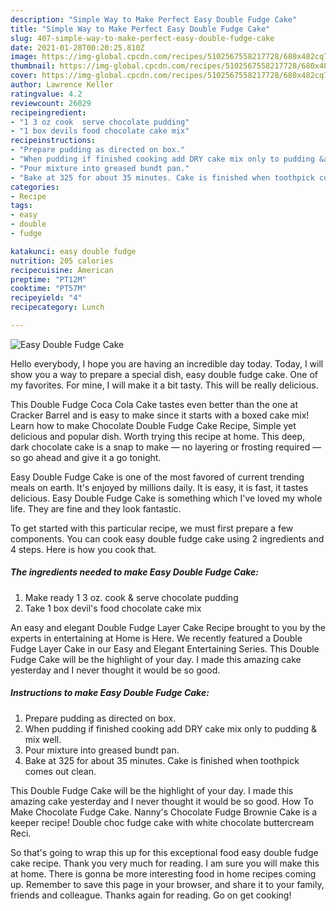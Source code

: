 ```yaml
---
description: "Simple Way to Make Perfect Easy Double Fudge Cake"
title: "Simple Way to Make Perfect Easy Double Fudge Cake"
slug: 407-simple-way-to-make-perfect-easy-double-fudge-cake
date: 2021-01-28T00:20:25.810Z
image: https://img-global.cpcdn.com/recipes/5102567558217728/680x482cq70/easy-double-fudge-cake-recipe-main-photo.jpg
thumbnail: https://img-global.cpcdn.com/recipes/5102567558217728/680x482cq70/easy-double-fudge-cake-recipe-main-photo.jpg
cover: https://img-global.cpcdn.com/recipes/5102567558217728/680x482cq70/easy-double-fudge-cake-recipe-main-photo.jpg
author: Lawrence Keller
ratingvalue: 4.2
reviewcount: 26029
recipeingredient:
- "1 3 oz cook  serve chocolate pudding"
- "1 box devils food chocolate cake mix"
recipeinstructions:
- "Prepare pudding as directed on box."
- "When pudding if finished cooking add DRY cake mix only to pudding &amp; mix well."
- "Pour mixture into greased bundt pan."
- "Bake at 325 for about 35 minutes. Cake is finished when toothpick comes out clean."
categories:
- Recipe
tags:
- easy
- double
- fudge

katakunci: easy double fudge 
nutrition: 205 calories
recipecuisine: American
preptime: "PT12M"
cooktime: "PT57M"
recipeyield: "4"
recipecategory: Lunch

---
```



![Easy Double Fudge Cake](https://img-global.cpcdn.com/recipes/5102567558217728/680x482cq70/easy-double-fudge-cake-recipe-main-photo.jpg)

Hello everybody, I hope you are having an incredible day today. Today, I will show you a way to prepare a special dish, easy double fudge cake. One of my favorites. For mine, I will make it a bit tasty. This will be really delicious.

This Double Fudge Coca Cola Cake tastes even better than the one at Cracker Barrel and is easy to make since it starts with a boxed cake mix! Learn how to make Chocolate Double Fudge Cake Recipe, Simple yet delicious and popular dish. Worth trying this recipe at home. This deep, dark chocolate cake is a snap to make — no layering or frosting required — so go ahead and give it a go tonight.

Easy Double Fudge Cake is one of the most favored of current trending meals on earth. It's enjoyed by millions daily. It is easy, it is fast, it tastes delicious. Easy Double Fudge Cake is something which I've loved my whole life. They are fine and they look fantastic.


To get started with this particular recipe, we must first prepare a few components. You can cook easy double fudge cake using 2 ingredients and 4 steps. Here is how you cook that.

<!--inarticleads1-->

##### The ingredients needed to make Easy Double Fudge Cake:

1. Make ready 1 3 oz. cook &amp; serve chocolate pudding
1. Take 1 box devil&#39;s food chocolate cake mix


An easy and elegant Double Fudge Layer Cake Recipe brought to you by the experts in entertaining at Home is Here. We recently featured a Double Fudge Layer Cake in our Easy and Elegant Entertaining Series. This Double Fudge Cake will be the highlight of your day. I made this amazing cake yesterday and I never thought it would be so good. 

<!--inarticleads2-->

##### Instructions to make Easy Double Fudge Cake:

1. Prepare pudding as directed on box.
1. When pudding if finished cooking add DRY cake mix only to pudding &amp; mix well.
1. Pour mixture into greased bundt pan.
1. Bake at 325 for about 35 minutes. Cake is finished when toothpick comes out clean.


This Double Fudge Cake will be the highlight of your day. I made this amazing cake yesterday and I never thought it would be so good. How To Make Chocolate Fudge Cake. Nanny&#39;s Chocolate Fudge Brownie Cake is a keeper recipe! Double choc fudge cake with white chocolate buttercream Reci. 

So that's going to wrap this up for this exceptional food easy double fudge cake recipe. Thank you very much for reading. I am sure you will make this at home. There is gonna be more interesting food in home recipes coming up. Remember to save this page in your browser, and share it to your family, friends and colleague. Thanks again for reading. Go on get cooking!

